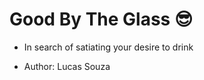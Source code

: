# Good By The Glass :sunglasses:

+ In search of satiating your desire to drink 

 - Author: Lucas Souza
